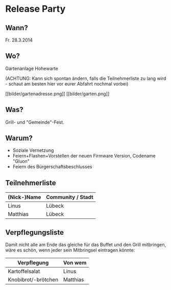 # Release Party

## Wann?

Fr. 28.3.2014

## Wo?

Gartenanlage Hohewarte

(ACHTUNG: Kann sich spontan ändern, falls die Teilnehmerliste zu lang wird -
schaut am besten hier vor eurer Abfahrt nochmal vorbei)

[[bilder/gartenadresse.png]]
[[bilder/garten.png]]

## Was?

Grill- und "Gemeinde"-Fest.

## Warum?

* Soziale Vernetzung
* Feiern+Flashen+Vorstellen der neuen Firmware Version, Codename "Gluon"
* Feiern des Bürgerschaftsbeschlusses

## Teilnehmerliste

| (Nick-)Name | Community / Stadt |
|-------------|-------------------|
| Linus       | Lübeck            |
| Matthias    | Lübeck            |

## Verpflegungsliste

Damit nicht alle am Ende das gleiche für das Buffet und den Grill mitbringen, wäre es schön, wenn jeder sein Mitbringsel eintragen könnte:

| Verpflegung          | Von wem  |
|----------------------|----------|
| Kartoffelsalat       | Linus    |
| Knobibrot/-brötchen  | Matthias |